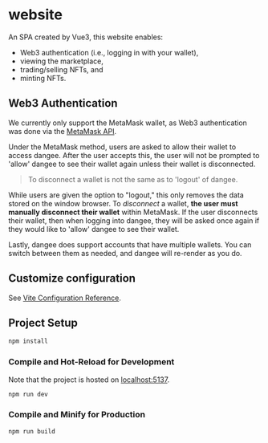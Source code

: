 # website
An SPA created by Vue3, this website enables:
- Web3 authentication (i.e., logging in with your wallet),
- viewing the marketplace,
- trading/selling NFTs, and
- minting NFTs.

## Web3 Authentication
We currently only support the MetaMask wallet, as Web3 authentication was done via the [MetaMask API](https://docs.metamask.io/).

Under the MetaMask method, users are asked to allow their wallet to access dangee. After the user accepts this, the user will
not be prompted to 'allow' dangee to see their wallet again unless their wallet is disconnected.

> To disconnect a wallet is not the same as to 'logout' of dangee.


While users are given the option to "logout," this only removes the data stored on the window browser. To _disconnect_ a wallet,
**the user must manually disconnect their wallet** within MetaMask. If the user disconnects their wallet, then when logging into dangee,
they will be asked once again if they would like to 'allow' dangee to see their wallet.

Lastly, dangee does support accounts that have multiple wallets. You can switch between them as needed,
and dangee will re-render as you do.

## Customize configuration

See [Vite Configuration Reference](https://vitejs.dev/config/).

## Project Setup

```sh
npm install
```

### Compile and Hot-Reload for Development
Note that the project is hosted on [localhost:5137](http://localhost:5173/).
```sh
npm run dev
```


### Compile and Minify for Production

```sh
npm run build
```
